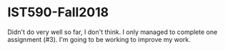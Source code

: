 # IST590-Fall2018

Didn't do very well so far, I don't think. I only managed to complete one assignment (#3). I'm going to be working to improve my work.
